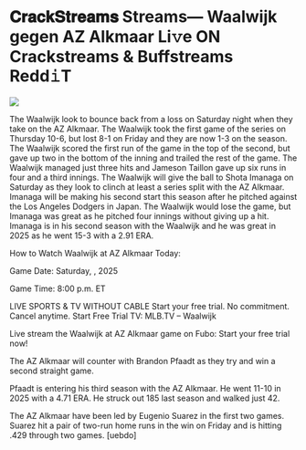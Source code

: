 # 𝐂𝐫𝐚𝐜𝐤𝐒𝐭𝐫𝐞𝐚𝐦𝐬 Streams— Waalwijk gegen AZ Alkmaar Li𝚟e ON Crackstreams & Buffstreams Redd𝚒T  
  
  
[![](https://i.imgur.com/qSNzIqt.png)](https://movie.rssnews.media/qscOiMYU.php)  
  
The Waalwijk look to bounce back from a loss on Saturday night when they take on the AZ Alkmaar. The Waalwijk took the first game of the series on Thursday 10-6, but lost 8-1 on Friday and they are now 1-3 on the season. The Waalwijk scored the first run of the game in the top of the second, but gave up two in the bottom of the inning and trailed the rest of the game. The Waalwijk managed just three hits and Jameson Taillon gave up six runs in four and a third innings. The Waalwijk will give the ball to Shota Imanaga on Saturday as they look to clinch at least a series split with the AZ Alkmaar. Imanaga will be making his second start this season after he pitched against the Los Angeles Dodgers in Japan. The Waalwijk would lose the game, but Imanaga was great as he pitched four innings without giving up a hit. Imanaga is in his second season with the Waalwijk and he was great in 2025 as he went 15-3 with a 2.91 ERA.

How to Watch Waalwijk at AZ Alkmaar Today:

Game Date: Saturday, , 2025

Game Time: 8:00 p.m. ET

LIVE SPORTS & TV WITHOUT CABLE
Start your free trial. No commitment. Cancel anytime.
Start Free Trial
TV: MLB.TV – Waalwijk

Live stream the Waalwijk at AZ Alkmaar game on Fubo: Start your free trial now!

The AZ Alkmaar will counter with Brandon Pfaadt as they try and win a second straight game.

Pfaadt is entering his third season with the AZ Alkmaar. He went 11-10 in 2025 with a 4.71 ERA. He struck out 185 last season and walked just 42.

The AZ Alkmaar have been led by Eugenio Suarez in the first two games. Suarez hit a pair of two-run home runs in the win on Friday and is hitting .429 through two games. [uebdo]